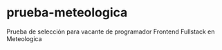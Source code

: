 # prueba-meteologica
Prueba de selección para vacante de programador Frontend Fullstack en Meteologica
